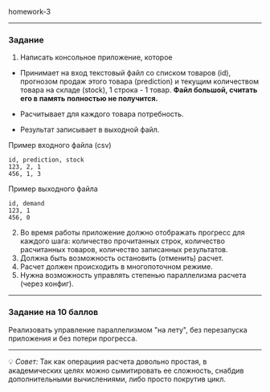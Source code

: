 homework-3

---

### Задание 

1. Написать консольное приложение, которое
* Принимает на вход текстовый файл со списком товаров (id), прогнозом продаж этого товара (prediction) и текущим количеством товара на складе (stock), 1 строка - 1 товар. **Файл большой, считать его в память полностью не получится.**
 * Расчитывает для каждого товара
потребность.

    
* Результат записывает в выходной файл. 
        
Пример входного файла (csv)
```
id, prediction, stock
123, 2, 1
456, 1, 3
```

Пример выходного файла
 ```
id, demand
123, 1
456, 0
 ```

2. Во время работы приложение должно отображать прогресс для каждого шага: количество прочитанных строк, количество расчитанных товаров, количество записанных результатов.
3. Должна быть возможность остановить (отменить) расчет.
4. Расчет должен происходить в многопоточном режиме.
4. Нужна возможность управлять степенью параллелизма расчета (через конфиг).

---

### Задание на 10 баллов
Реализовать управление параллелизмом "на лету", без перезапуска приложения и без потери прогресса.

---

💡 *Совет:* Так как операциия расчета довольно простая, в академических целях можно сымитировать ее сложность, снабдив дополнительными вычислениями, либо просто покрутив цикл.
